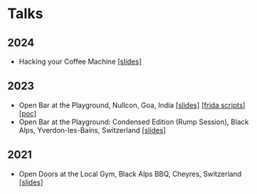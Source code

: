 # Talks

## 2024
- Hacking your Coffee Machine [[slides]](2024_TotS/Hacking_your_coffee_machine.pdf)

## 2023
- Open Bar at the Playground, Nullcon, Goa, India [[slides]](2023_Nullcon/Open_Bar_at_the_Playground_REDACTED.pdf) [[frida scripts]](2023_Nullcon/frida_scripts) [[poc]](2023_Nullcon/OpenBar/OpenBar.ino)
- Open Bar at the Playground: Condensed Edition (Rump Session), Black Alps, Yverdon-les-Bains, Switzerland [[slides]](2023_BlackAlps/Open_Bar_at_the_Playground.pdf)

## 2021
- Open Doors at the Local Gym, Black Alps BBQ, Cheyres, Switzerland [[slides]](2021_BlackAlps/Open_doors_at_the_local_gym.pdf)
